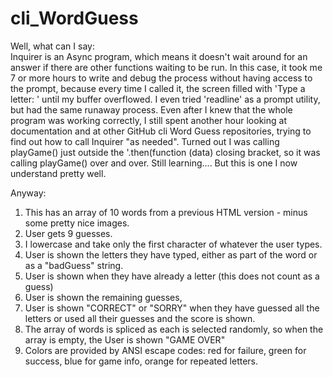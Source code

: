 # cli_WordGuess
Well, what can I say:  
Inquirer is an Async program, which means it doesn't wait around 
for an answer if there are other functions waiting to be run.
In this case, it took me 7 or more hours to write and debug the process
without having access to the prompt, because every time I called it, the screen
filled with 'Type a letter: ' until my buffer overflowed.
I even tried 'readline' as a prompt utility, but had the same runaway process.
Even after I knew that the whole program was working correctly, 
I still spent another hour looking at documentation and at other GitHub cli Word Guess repositories, trying to find out how to call Inquirer "as needed".
Turned out I was calling playGame() just outside the '.then(function (data) closing bracket, so it was calling playGame() over and over.
Still learning....
But this is one I now understand pretty well.

Anyway: 
1. This has an array of 10 words from a previous HTML version - minus some pretty nice images.
2. User gets 9 guesses.
3. I lowercase and take only the first character of whatever the user types.
4. User is shown the letters they have typed, either as part of the word or as a "badGuess" string.
5. User is shown when they have already a letter (this does not count as a guess)
6. User is shown the remaining guesses,
7. User is shown "CORRECT" or "SORRY" when they have guessed all the letters or used all their guesses and the score is shown.
8. The array of words is spliced as each is selected randomly, so when the array is empty, the User is shown "GAME OVER"
9. Colors are provided by ANSI escape codes: red for failure, green for success,
blue for game info, orange for repeated letters.